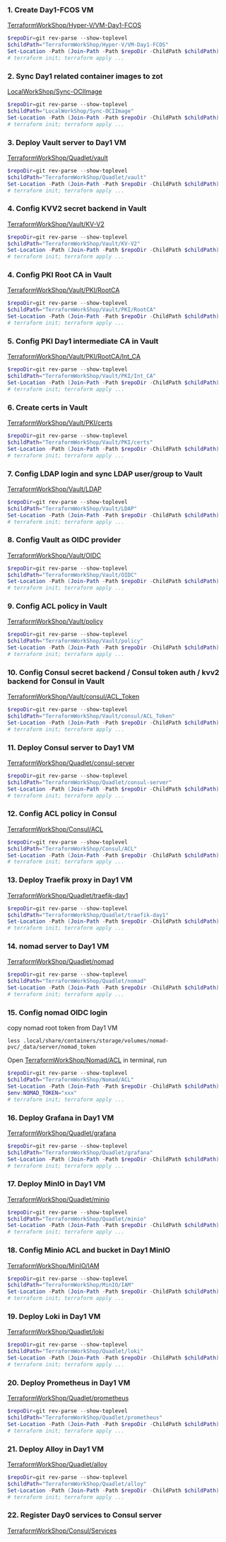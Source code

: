 ### 1. Create Day1-FCOS VM
[TerraformWorkShop/Hyper-V/VM-Day1-FCOS](../../TerraformWorkShop/Hyper-V/VM-Day1-FCOS/)
```powershell
$repoDir=git rev-parse --show-toplevel
$childPath="TerraformWorkShop/Hyper-V/VM-Day1-FCOS"
Set-Location -Path (Join-Path -Path $repoDir -ChildPath $childPath)
# terraform init; terraform apply ...
```

### 2. Sync Day1 related container images to zot
[LocalWorkShop/Sync-OCIImage](../../LocalWorkShop/Sync-OCIImage/)
```powershell
$repoDir=git rev-parse --show-toplevel
$childPath="LocalWorkShop/Sync-OCIImage"
Set-Location -Path (Join-Path -Path $repoDir -ChildPath $childPath)
# terraform init; terraform apply ...
```

### 3. Deploy Vault server to Day1 VM
[TerraformWorkShop/Quadlet/vault](../../TerraformWorkShop/Quadlet/vault/)
```powershell
$repoDir=git rev-parse --show-toplevel
$childPath="TerraformWorkShop/Quadlet/vault"
Set-Location -Path (Join-Path -Path $repoDir -ChildPath $childPath)
# terraform init; terraform apply ...
```

### 4. Config KVV2 secret backend in Vault
[TerraformWorkShop/Vault/KV-V2](../../TerraformWorkShop/Vault/KV-V2/)
```powershell
$repoDir=git rev-parse --show-toplevel
$childPath="TerraformWorkShop/Vault/KV-V2"
Set-Location -Path (Join-Path -Path $repoDir -ChildPath $childPath)
# terraform init; terraform apply ...
```

### 4. Config PKI Root CA in Vault
[TerraformWorkShop/Vault/PKI/RootCA](../../TerraformWorkShop/Vault/PKI/RootCA/)
```powershell
$repoDir=git rev-parse --show-toplevel
$childPath="TerraformWorkShop/Vault/PKI/RootCA"
Set-Location -Path (Join-Path -Path $repoDir -ChildPath $childPath)
# terraform init; terraform apply ...
```

### 5. Config PKI Day1 intermediate CA in Vault
[TerraformWorkShop/Vault/PKI/RootCA/Int_CA](../../TerraformWorkShop/Vault/PKI/Int_CA/)
```powershell
$repoDir=git rev-parse --show-toplevel
$childPath="TerraformWorkShop/Vault/PKI/Int_CA"
Set-Location -Path (Join-Path -Path $repoDir -ChildPath $childPath)
# terraform init; terraform apply ...
```

### 6. Create certs in Vault
[TerraformWorkShop/Vault/PKI/certs](../../TerraformWorkShop/Vault/PKI/certs/)
```powershell
$repoDir=git rev-parse --show-toplevel
$childPath="TerraformWorkShop/Vault/PKI/certs"
Set-Location -Path (Join-Path -Path $repoDir -ChildPath $childPath)
# terraform init; terraform apply ...
```

### 7. Config LDAP login and sync LDAP user/group to Vault
[TerraformWorkShop/Vault/LDAP](../../TerraformWorkShop/Vault/LDAP/)
```powershell
$repoDir=git rev-parse --show-toplevel
$childPath="TerraformWorkShop/Vault/LDAP"
Set-Location -Path (Join-Path -Path $repoDir -ChildPath $childPath)
# terraform init; terraform apply ...
```

### 8. Config Vault as OIDC provider
[TerraformWorkShop/Vault/OIDC](../../TerraformWorkShop/Vault/OIDC/)
```powershell
$repoDir=git rev-parse --show-toplevel
$childPath="TerraformWorkShop/Vault/OIDC"
Set-Location -Path (Join-Path -Path $repoDir -ChildPath $childPath)
# terraform init; terraform apply ...
```

### 9. Config ACL policy in Vault
[TerraformWorkShop/Vault/policy](../../TerraformWorkShop/Vault/policy/)
```powershell
$repoDir=git rev-parse --show-toplevel
$childPath="TerraformWorkShop/Vault/policy"
Set-Location -Path (Join-Path -Path $repoDir -ChildPath $childPath)
# terraform init; terraform apply ...
```

### 10. Config Consul secret backend / Consul token auth / kvv2 backend for Consul in Vault
[TerraformWorkShop/Vault/consul/ACL_Token](../../TerraformWorkShop/Vault/consul/ACL_Token)
```powershell
$repoDir=git rev-parse --show-toplevel
$childPath="TerraformWorkShop/Vault/consul/ACL_Token"
Set-Location -Path (Join-Path -Path $repoDir -ChildPath $childPath)
# terraform init; terraform apply ...
```

### 11. Deploy Consul server to Day1 VM
[TerraformWorkShop/Quadlet/consul-server](../../TerraformWorkShop/Quadlet/consul-server/)
```powershell
$repoDir=git rev-parse --show-toplevel
$childPath="TerraformWorkShop/Quadlet/consul-server"
Set-Location -Path (Join-Path -Path $repoDir -ChildPath $childPath)
# terraform init; terraform apply ...
```

### 12. Config ACL policy in Consul
[TerraformWorkShop/Consul/ACL](../../TerraformWorkShop/Consul/ACL)
```powershell
$repoDir=git rev-parse --show-toplevel
$childPath="TerraformWorkShop/Consul/ACL"
Set-Location -Path (Join-Path -Path $repoDir -ChildPath $childPath)
# terraform init; terraform apply ...
```

### 13. Deploy Traefik proxy in Day1 VM
[TerraformWorkShop/Quadlet/traefik-day1](../../TerraformWorkShop/Quadlet/traefik-day1/)
```powershell
$repoDir=git rev-parse --show-toplevel
$childPath="TerraformWorkShop/Quadlet/traefik-day1"
Set-Location -Path (Join-Path -Path $repoDir -ChildPath $childPath)
# terraform init; terraform apply ...
```

### 14. nomad server to Day1 VM
[TerraformWorkShop/Quadlet/nomad](../../TerraformWorkShop/Quadlet/nomad/)
```powershell
$repoDir=git rev-parse --show-toplevel
$childPath="TerraformWorkShop/Quadlet/nomad"
Set-Location -Path (Join-Path -Path $repoDir -ChildPath $childPath)
# terraform init; terraform apply ...
```

### 15. Config nomad OIDC login
copy nomad root token from Day1 VM
```shell
less .local/share/containers/storage/volumes/nomad-pvc/_data/server/nomad_token
```
Open [TerraformWorkShop/Nomad/ACL](../../TerraformWorkShop/Nomad/ACL/) in terminal, run
```powershell
$repoDir=git rev-parse --show-toplevel
$childPath="TerraformWorkShop/Nomad/ACL"
Set-Location -Path (Join-Path -Path $repoDir -ChildPath $childPath)
$env:NOMAD_TOKEN="xxx"
# terraform init; terraform apply ...
```  

### 16. Deploy Grafana in Day1 VM
[TerraformWorkShop/Quadlet/grafana](../../TerraformWorkShop/Quadlet/grafana/)
```powershell
$repoDir=git rev-parse --show-toplevel
$childPath="TerraformWorkShop/Quadlet/grafana"
Set-Location -Path (Join-Path -Path $repoDir -ChildPath $childPath)
# terraform init; terraform apply ...
```

### 17. Deploy MinIO in Day1 VM
[TerraformWorkShop/Quadlet/minio](../../TerraformWorkShop/Quadlet/minio/)
```powershell
$repoDir=git rev-parse --show-toplevel
$childPath="TerraformWorkShop/Quadlet/minio"
Set-Location -Path (Join-Path -Path $repoDir -ChildPath $childPath)
# terraform init; terraform apply ...
```

### 18. Config Minio ACL and bucket in Day1 MinIO
[TerraformWorkShop/MinIO/IAM](../../TerraformWorkShop/MinIO/IAM/)
```powershell
$repoDir=git rev-parse --show-toplevel
$childPath="TerraformWorkShop/MinIO/IAM"
Set-Location -Path (Join-Path -Path $repoDir -ChildPath $childPath)
# terraform init; terraform apply ...
```

### 19. Deploy Loki in Day1 VM
[TerraformWorkShop/Quadlet/loki](../../TerraformWorkShop/Quadlet/loki/)
```powershell
$repoDir=git rev-parse --show-toplevel
$childPath="TerraformWorkShop/Quadlet/loki"
Set-Location -Path (Join-Path -Path $repoDir -ChildPath $childPath)
# terraform init; terraform apply ...
```

### 20. Deploy Prometheus in Day1 VM
[TerraformWorkShop/Quadlet/prometheus](../../TerraformWorkShop/Quadlet/prometheus/)
```powershell
$repoDir=git rev-parse --show-toplevel
$childPath="TerraformWorkShop/Quadlet/prometheus"
Set-Location -Path (Join-Path -Path $repoDir -ChildPath $childPath)
# terraform init; terraform apply ...
```

### 21. Deploy Alloy in Day1 VM
[TerraformWorkShop/Quadlet/alloy](../../TerraformWorkShop/Quadlet/alloy/)
```powershell
$repoDir=git rev-parse --show-toplevel
$childPath="TerraformWorkShop/Quadlet/alloy"
Set-Location -Path (Join-Path -Path $repoDir -ChildPath $childPath)
# terraform init; terraform apply ...
```

### 22. Register Day0 services to Consul server
[TerraformWorkShop/Consul/Services](../../TerraformWorkShop/Consul/Services/)
